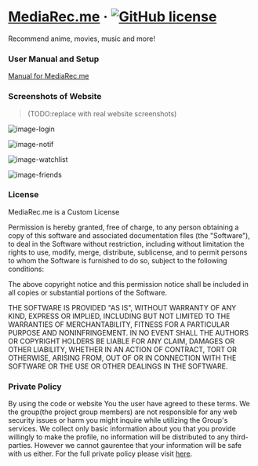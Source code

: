 # [MediaRec.me](https://github.com/bedr2341/MediaRec.m) &middot; [![GitHub license](https://img.shields.io/badge/license-Custom-blue.svg)](https://github.com/bedr2341/MediaRec.me/blob/master/LICENSE.md) 

Recommend anime, movies, music and more!

### User Manual and Setup

[Manual for MediaRec.me](https://github.com/bedr2341/MediaRec.me/wiki/User-Manual)


### Screenshots of Website
>(TODO:replace with real website screenshots)

![image-login](https://user-images.githubusercontent.com/43308680/144004921-476f534b-72c7-462f-bfd8-2c0f2ddf92f9.png)


![image-notif](https://user-images.githubusercontent.com/43308680/144004942-7427353b-d3cc-48f5-a7e6-a93ceae3a4b6.png)

![image-watchlist](https://user-images.githubusercontent.com/43308680/144004997-c00f42ed-9720-4dc6-a900-a25eb45017e0.png)

![image-friends](https://user-images.githubusercontent.com/43308680/144005053-48cc1cc5-d543-4841-9324-de2a6ee97d21.png)


### License

MediaRec.me is a Custom License

Permission is hereby granted, free of charge, to any person obtaining a copy of this software and associated documentation files (the "Software"), to deal in the Software without restriction, including without limitation the rights to use, modify, merge, distribute, sublicense, and to permit persons to whom the Software is furnished to do so, subject to the following conditions:

The above copyright notice and this permission notice shall be included in all copies or substantial portions of the Software.

THE SOFTWARE IS PROVIDED "AS IS", WITHOUT WARRANTY OF ANY KIND, EXPRESS OR IMPLIED, INCLUDING BUT NOT LIMITED TO THE WARRANTIES OF MERCHANTABILITY, FITNESS FOR A PARTICULAR PURPOSE AND NONINFRINGEMENT. IN NO EVENT SHALL THE AUTHORS OR COPYRIGHT HOLDERS BE LIABLE FOR ANY CLAIM, DAMAGES OR OTHER LIABILITY, WHETHER IN AN ACTION OF CONTRACT, TORT OR OTHERWISE, ARISING FROM, OUT OF OR IN CONNECTION WITH THE SOFTWARE OR THE USE OR OTHER DEALINGS IN THE SOFTWARE.


### Private Policy

By using the code or website You the user have agreed to these terms. We  the group(the project group members) are not responsible for any web security issues or harm you might inquire while utilizing the Group's services. We collect only basic information about you that you provide willingly to make the profile, no information will be distributed to any third-parties. However we cannot gaurentee that your information will be safe with us either. For the full private policy please visit [here](https://github.com/bedr2341/MediaRec.me/wiki/Private-Policy).
